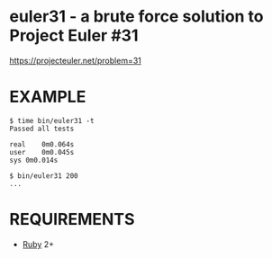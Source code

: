 # euler31 - a brute force solution to Project Euler #31

https://projecteuler.net/problem=31

# EXAMPLE

```
$ time bin/euler31 -t
Passed all tests

real	0m0.064s
user	0m0.045s
sys	0m0.014s

$ bin/euler31 200
...
```

# REQUIREMENTS

* [Ruby](http://www.ruby-lang.org/en/) 2+
